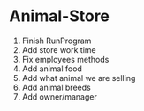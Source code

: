 # Animal-Store
1. Finish RunProgram
2. Add store work time
3. Fix employees methods
4. Add animal food 
5. Add what animal we are selling
6. Add animal breeds
7. Add owner/manager
